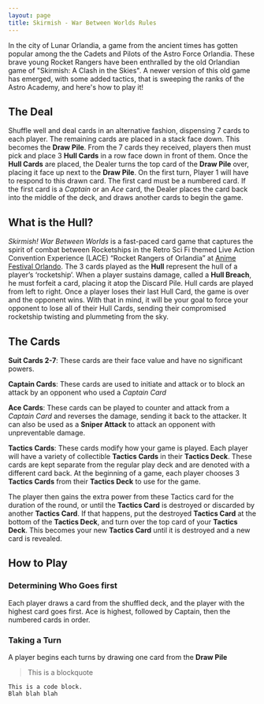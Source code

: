 ```yaml
---
layout: page
title: Skirmish - War Between Worlds Rules
---
```


In the city of Lunar Orlandia, a game from the ancient times has gotten popular among the the Cadets and Pilots of the Astro Force Orlandia. These brave young Rocket Rangers have been enthralled by the old Orlandian game of "Skirmish: A Clash in the Skies". A newer version of this old game has emerged, with some added tactics, that is sweeping the ranks of the Astro Academy, and here's how to play it!

## The Deal

Shuffle well and deal cards in an alternative fashion, dispensing 7 cards to each player. The remaining cards are placed in a stack face down. This becomes the **Draw Pile**. From the 7 cards they received, players then must pick and place 3 **Hull Cards** in a row face down in front of them. Once the **Hull Cards** are placed, the Dealer turns the top card of the **Draw Pile** over, placing it face up next to the **Draw Pile**. On the first turn, Player 1 will have to respond to this drawn card. The first card must be a numbered card. If the first card is a _Captain_ or an _Ace_ card, the Dealer places the card back into the middle of the deck, and draws another cards to begin the game.

## What is the Hull?

_Skirmish! War Between Worlds_ is a fast-paced card game that captures the spirit of combat between Rocketships in the Retro Sci Fi themed Live Action Convention Experience (LACE) “Rocket Rangers of Orlandia” at [Anime Festival Orlando](https://animefestivalorlando.com). The 3 cards played as the **Hull** represent the hull of a player’s ‘rocketship’. When a player sustains damage, called a **Hull Breach**, he must forfeit a card, placing it atop the Discard Pile. Hull cards are played from left to right. Once a player loses their last Hull Card, the game is over and the opponent wins. With that in mind, it will be your goal to force your opponent to lose all of their Hull Cards, sending their compromised rocketship twisting and plummeting from the sky.

## The Cards

**Suit Cards 2-7**: These cards are their face value and have no significant powers.

**Captain Cards**: These cards are used to initiate and attack or to block an attack by an opponent who used a _Captain Card_

**Ace Cards**: These cards can be played to counter and attack from a _Captain Card_ and reverses the damage, sending it back to the attacker. It can also be used as a **Sniper Attack** to attack an opponent with unpreventable damage.

**Tactics Cards**: These cards modify how your game is played. Each player will have a variety of collectible **Tactics Cards** in their **Tactics Deck**. These cards are kept separate from the regular play deck and are denoted with a different card back. At the beginning of a game, each player chooses 3 **Tactics Cards** from their **Tactics Deck** to use for the game.

The player then gains the extra power from these Tactics card for the duration of the round, or until the **Tactics Card** is destroyed or discarded by another **Tactics Card**. If that happens, put the destroyed **Tactics Card** at the bottom of the **Tactics Deck**, and turn over the top card of your **Tactics Deck**. This becomes your new **Tactics Card** until it is destroyed and a new card is revealed.

## How to Play

### Determining Who Goes first

Each player draws a card from the shuffled deck, and the player with the highest card goes first. Ace is highest, followed by Captain, then the numbered cards in order.

### Taking a Turn

A player begins each turns by drawing one card from the **Draw Pile**

> This is a blockquote

```
This is a code block.
Blah blah blah
```
